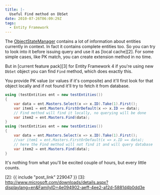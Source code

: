 ```yaml
---
title: |-
  Useful Find method on DbSet
date: 2010-07-26T06:09:29Z
tags:
  - Entity Framework
---
```

The [ObjectStateManager][1] contains a lot of information about entities currently in context. In fact it contains complete entities too. So you can try to look into it before issuing query and use it as [local cache][2]. For some simple cases, like PK match, you can create extension method in no time.

But in [current feature pack][3] for Entity Framework 4 if you're using new `DbSet` object you can find `Find` method, which does exactly this.

You provide PK value (or values if it's composite) and it'll first look for that object locally and if not found it'll try to fetch it from database.

```csharp
using (testEntities ent = new testEntities())
{
	var data = ent.Masters.Select(x => x.ID).Take(1).First();
	var item1 = ent.Masters.FirstOrDefault(x => x.ID == data);
	// Find method will find it locally, no querying will be done
	var item2 = ent.Masters.Find(data);
}
using (testEntities ent = new testEntities())
{
	var data = ent.Masters.Select(x => x.ID).Take(1).First();
	//var item1 = ent.Masters.FirstOrDefault(x => x.ID == data);
	// here the Find method will not find it and will query database
	var item2 = ent.Masters.Find(data);
}
```

It's nothing from what you'll be excited couple of hours, but every little counts.

[1]: http://msdn.microsoft.com/en-us/library/system.data.objects.objectstatemanager.aspx
[2]: {{ include "post_link" 229047 }}
[3]: http://www.microsoft.com/downloads/details.aspx?displaylang=en&FamilyID=4e094902-aeff-4ee2-a12d-5881d4b0dd3e